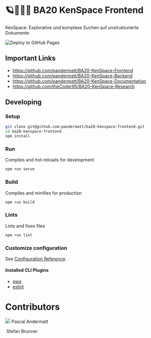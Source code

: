 # 🪐🕵🏼‍♂️ BA20 KenSpace Frontend

KenSpace: Explorative und komplexe Suchen auf unstrukturierte Dokumente

![Deploy to GitHub Pages](https://github.com/pandermatt/ba20-kenspace-frontend/workflows/Deploy%20to%20GitHub%20Pages/badge.svg?branch=master)

## Important Links

- https://github.com/pandermatt/BA20-KenSpace-Frontend
- https://github.com/pandermatt/BA20-KenSpace-Backend
- https://github.com/pandermatt/BA20-KenSpace-Documentation
- https://github.com/theCoder95/BA20-KenSpace-Research

## Developing

### Setup

```bash
git clone git@github.com:pandermatt/ba20-kenspace-frontend.git
cd ba20-kenspace-frontend
npm install
```

### Run
Compiles and hot-reloads for development
```bash
npm run serve
```

### Build
Compiles and minifies for production
```bash
npm run build
```

### Lints
Lints and fixes files
```bash
npm run lint
```

### Customize configuration

See [Configuration Reference](https://cli.vuejs.org/config/).

#### Installed CLI Plugins

- [pwa](https://github.com/vuejs/vue-cli/tree/dev/packages/%40vue/cli-plugin-pwa)
- [eslint](https://github.com/vuejs/vue-cli/tree/dev/packages/%40vue/cli-plugin-eslint")

# Contributors

![](https://avatars2.githubusercontent.com/u/20790833?s=20) Pascal Andermatt

![]() Stefan Brunner
